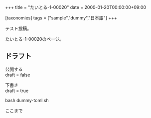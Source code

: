 +++
title = "たいとる-1-00020"
date = 2000-01-20T00:00:00+09:00

[taxonomies]
tags = ["sample","dummy","日本語"]
+++

テスト投稿。

たいとる-1-00020のページ。


## ドラフト

公開する  
draft = false

下書き  
draft = true

bash dummy-toml.sh

ここまで
